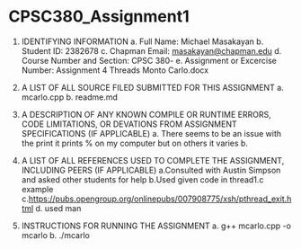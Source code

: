 # CPSC380_Assignment1

1. IDENTIFYING INFORMATION
a. Full Name: Michael Masakayan
b. Student ID: 2382678
c. Chapman Email: masakayan@chapman.edu
d. Course Number and Section: CPSC 380-
e. Assignment or Excercise Number: Assignment 4 Threads Monto Carlo.docx

2. A LIST OF ALL SOURCE FILED SUBMITTED FOR THIS ASSIGNMENT
a. mcarlo.cpp
b. readme.md

3. A DESCRIPTION OF ANY KNOWN COMPILE OR RUNTIME ERRORS, CODE LIMITATIONS, OR DEVATIONS FROM ASSIGNMENT SPECIFICATIONS (IF APPLICABLE)
a. There seems to be an issue with the print it prints % on my computer but on others it varies
b. 
4. A LIST OF ALL REFERENCES USED TO COMPLETE THE ASSIGNMENT, INCLUDING PEERS (IF APPLICABLE)
a.Consulted with Austin Simpson and asked other students for help
b.Used given code in thread1.c example
c.https://pubs.opengroup.org/onlinepubs/007908775/xsh/pthread_exit.html
d. used man


6. INSTRUCTIONS FOR RUNNING THE ASSIGNMENT
a. g++ mcarlo.cpp -o mcarlo
b. ./mcarlo <your specific number>  

